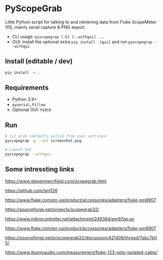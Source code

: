 # PyScopeGrab
Little Python script for talking to and retrieving data from Fluke ScopeMeter 105, mainly serial capture & PNG export. 

- CLI usage: `pyscopegrap [-h] [--withgui] ...`
- GUI: install the optional extra `pip install .[gui]` and run `pyscopegrap --withgui`

## Install (editable / dev)
```bash
pip install -e .
```

## Requirements
- Python 3.9+
- `pyserial`, `Pillow`
- Optional GUI: `PyQt6`

## Run
```bash
# CLI grab (defaults pulled from user settings)
pyscopegrap -g --out screenshot.png

# Launch GUI
pyscopegrap --withgui
```

## Some intressting links
https://www.stevenmerrifield.com/scopegrab.html

https://github.com/sjm126

https://www.fluke.com/en-us/product/accessories/adapters/fluke-pm8907

https://sourceforge.net/projects/scopegrab32/

https://www.mikrocontroller.net/attachment/249364/pm97qp.py

https://www.fluke.com/en-us/product/accessories/adapters/fluke-pm8907

https://sourceforge.net/p/scopegrab32/discussion/421406/thread/7abc7b05/

https://www.itsonlyaudio.com/measurement/fluke-123-opto-isolated-cable/
